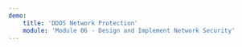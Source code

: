 ```yaml
---
demo:
    title: 'DDOS Network Protection'
    module: 'Module 06 - Design and Implement Network Security'
---
```

